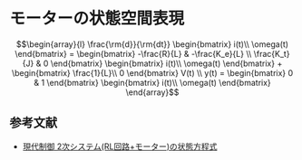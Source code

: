 # モーターの状態空間表現

```math
\begin{array}{l}
\frac{\rm{d}}{\rm{dt}}
\begin{bmatrix}
i(t)\\
\omega(t)
\end{bmatrix}
=
\begin{bmatrix}
-\frac{R}{L} & -\frac{K_e}{L} \\
\frac{K_t}{J} & 0
\end{bmatrix}
\begin{bmatrix}
i(t)\\
\omega(t)
\end{bmatrix}

+ 

\begin{bmatrix}
\frac{1}{L}\\
0
\end{bmatrix}
V(t) \\

y(t)
=
\begin{bmatrix}
0 & 1
\end{bmatrix}
\begin{bmatrix}
i(t)\\
\omega(t)
\end{bmatrix}
\end{array}
```


## 参考文献
- [現代制御 2次システム(RL回路+モーター)の状態方程式](http://arduinopid.web.fc2.com/O2.html)
